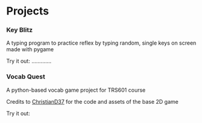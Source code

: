 ﻿# Projects

### Key Blitz
A typing program to practice reflex by typing random, single keys on screen made with pygame

Try it out: 
.............


### Vocab Quest
A python-based vocab game project for TRS601 course

Credits to [ChristianD37](https://github.com/ChristianD37) for the code and assets of the base 2D game

Try it out:
